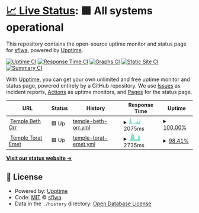 # [📈 Live Status](https://sflwa.github.io/sflwa-uptime): <!--live status--> **🟩 All systems operational**

This repository contains the open-source uptime monitor and status page for [sflwa](https://sflwa.github.io/sflwa-uptime), powered by [Upptime](https://github.com/upptime/upptime).

[![Uptime CI](https://github.com/sflwa/sflwa-uptime/workflows/Uptime%20CI/badge.svg)](https://github.com/sflwa/sflwa-uptime/actions?query=workflow%3A%22Uptime+CI%22)
[![Response Time CI](https://github.com/sflwa/sflwa-uptime/workflows/Response%20Time%20CI/badge.svg)](https://github.com/sflwa/sflwa-uptime/actions?query=workflow%3A%22Response+Time+CI%22)
[![Graphs CI](https://github.com/sflwa/sflwa-uptime/workflows/Graphs%20CI/badge.svg)](https://github.com/sflwa/sflwa-uptime/actions?query=workflow%3A%22Graphs+CI%22)
[![Static Site CI](https://github.com/sflwa/sflwa-uptime/workflows/Static%20Site%20CI/badge.svg)](https://github.com/sflwa/sflwa-uptime/actions?query=workflow%3A%22Static+Site+CI%22)
[![Summary CI](https://github.com/sflwa/sflwa-uptime/workflows/Summary%20CI/badge.svg)](https://github.com/sflwa/sflwa-uptime/actions?query=workflow%3A%22Summary+CI%22)

With [Upptime](https://upptime.js.org), you can get your own unlimited and free uptime monitor and status page, powered entirely by a GitHub repository. We use [Issues](https://github.com/sflwa/sflwa-uptime/issues) as incident reports, [Actions](https://github.com/sflwa/sflwa-uptime/actions) as uptime monitors, and [Pages](https://sflwa.github.io/sflwa-uptime) for the status page.

<!--start: status pages-->
<!-- This summary is generated by Upptime (https://github.com/upptime/upptime) -->
<!-- Do not edit this manually, your changes will be overwritten -->
<!-- prettier-ignore -->
| URL | Status | History | Response Time | Uptime |
| --- | ------ | ------- | ------------- | ------ |
| <img alt="" src="https://favicons.githubusercontent.com/www.templebethorr.org" height="13"> [Temple Beth Orr](https://www.templebethorr.org) | 🟩 Up | [temple-beth-orr.yml](https://github.com/sflwa/sflwa-uptime/commits/HEAD/history/temple-beth-orr.yml) | <details><summary><img alt="Response time graph" src="./graphs/temple-beth-orr/response-time-week.png" height="20"> 2075ms</summary><br><a href="https://sflwa.github.io/sflwa-uptime/history/temple-beth-orr"><img alt="Response time 3265" src="https://img.shields.io/endpoint?url=https%3A%2F%2Fraw.githubusercontent.com%2Fsflwa%2Fsflwa-uptime%2FHEAD%2Fapi%2Ftemple-beth-orr%2Fresponse-time.json"></a><br><a href="https://sflwa.github.io/sflwa-uptime/history/temple-beth-orr"><img alt="24-hour response time 3750" src="https://img.shields.io/endpoint?url=https%3A%2F%2Fraw.githubusercontent.com%2Fsflwa%2Fsflwa-uptime%2FHEAD%2Fapi%2Ftemple-beth-orr%2Fresponse-time-day.json"></a><br><a href="https://sflwa.github.io/sflwa-uptime/history/temple-beth-orr"><img alt="7-day response time 2075" src="https://img.shields.io/endpoint?url=https%3A%2F%2Fraw.githubusercontent.com%2Fsflwa%2Fsflwa-uptime%2FHEAD%2Fapi%2Ftemple-beth-orr%2Fresponse-time-week.json"></a><br><a href="https://sflwa.github.io/sflwa-uptime/history/temple-beth-orr"><img alt="30-day response time 3265" src="https://img.shields.io/endpoint?url=https%3A%2F%2Fraw.githubusercontent.com%2Fsflwa%2Fsflwa-uptime%2FHEAD%2Fapi%2Ftemple-beth-orr%2Fresponse-time-month.json"></a><br><a href="https://sflwa.github.io/sflwa-uptime/history/temple-beth-orr"><img alt="1-year response time 3265" src="https://img.shields.io/endpoint?url=https%3A%2F%2Fraw.githubusercontent.com%2Fsflwa%2Fsflwa-uptime%2FHEAD%2Fapi%2Ftemple-beth-orr%2Fresponse-time-year.json"></a></details> | <details><summary><a href="https://sflwa.github.io/sflwa-uptime/history/temple-beth-orr">100.00%</a></summary><a href="https://sflwa.github.io/sflwa-uptime/history/temple-beth-orr"><img alt="All-time uptime 94.20%" src="https://img.shields.io/endpoint?url=https%3A%2F%2Fraw.githubusercontent.com%2Fsflwa%2Fsflwa-uptime%2FHEAD%2Fapi%2Ftemple-beth-orr%2Fuptime.json"></a><br><a href="https://sflwa.github.io/sflwa-uptime/history/temple-beth-orr"><img alt="24-hour uptime 100.00%" src="https://img.shields.io/endpoint?url=https%3A%2F%2Fraw.githubusercontent.com%2Fsflwa%2Fsflwa-uptime%2FHEAD%2Fapi%2Ftemple-beth-orr%2Fuptime-day.json"></a><br><a href="https://sflwa.github.io/sflwa-uptime/history/temple-beth-orr"><img alt="7-day uptime 100.00%" src="https://img.shields.io/endpoint?url=https%3A%2F%2Fraw.githubusercontent.com%2Fsflwa%2Fsflwa-uptime%2FHEAD%2Fapi%2Ftemple-beth-orr%2Fuptime-week.json"></a><br><a href="https://sflwa.github.io/sflwa-uptime/history/temple-beth-orr"><img alt="30-day uptime 94.20%" src="https://img.shields.io/endpoint?url=https%3A%2F%2Fraw.githubusercontent.com%2Fsflwa%2Fsflwa-uptime%2FHEAD%2Fapi%2Ftemple-beth-orr%2Fuptime-month.json"></a><br><a href="https://sflwa.github.io/sflwa-uptime/history/temple-beth-orr"><img alt="1-year uptime 94.20%" src="https://img.shields.io/endpoint?url=https%3A%2F%2Fraw.githubusercontent.com%2Fsflwa%2Fsflwa-uptime%2FHEAD%2Fapi%2Ftemple-beth-orr%2Fuptime-year.json"></a></details>
| <img alt="" src="https://favicons.githubusercontent.com/www.templetoratemet.org" height="13"> [Temple Torat Emet](https://www.templetoratemet.org) | 🟩 Up | [temple-torat-emet.yml](https://github.com/sflwa/sflwa-uptime/commits/HEAD/history/temple-torat-emet.yml) | <details><summary><img alt="Response time graph" src="./graphs/temple-torat-emet/response-time-week.png" height="20"> 2735ms</summary><br><a href="https://sflwa.github.io/sflwa-uptime/history/temple-torat-emet"><img alt="Response time 2675" src="https://img.shields.io/endpoint?url=https%3A%2F%2Fraw.githubusercontent.com%2Fsflwa%2Fsflwa-uptime%2FHEAD%2Fapi%2Ftemple-torat-emet%2Fresponse-time.json"></a><br><a href="https://sflwa.github.io/sflwa-uptime/history/temple-torat-emet"><img alt="24-hour response time 4132" src="https://img.shields.io/endpoint?url=https%3A%2F%2Fraw.githubusercontent.com%2Fsflwa%2Fsflwa-uptime%2FHEAD%2Fapi%2Ftemple-torat-emet%2Fresponse-time-day.json"></a><br><a href="https://sflwa.github.io/sflwa-uptime/history/temple-torat-emet"><img alt="7-day response time 2735" src="https://img.shields.io/endpoint?url=https%3A%2F%2Fraw.githubusercontent.com%2Fsflwa%2Fsflwa-uptime%2FHEAD%2Fapi%2Ftemple-torat-emet%2Fresponse-time-week.json"></a><br><a href="https://sflwa.github.io/sflwa-uptime/history/temple-torat-emet"><img alt="30-day response time 2675" src="https://img.shields.io/endpoint?url=https%3A%2F%2Fraw.githubusercontent.com%2Fsflwa%2Fsflwa-uptime%2FHEAD%2Fapi%2Ftemple-torat-emet%2Fresponse-time-month.json"></a><br><a href="https://sflwa.github.io/sflwa-uptime/history/temple-torat-emet"><img alt="1-year response time 2675" src="https://img.shields.io/endpoint?url=https%3A%2F%2Fraw.githubusercontent.com%2Fsflwa%2Fsflwa-uptime%2FHEAD%2Fapi%2Ftemple-torat-emet%2Fresponse-time-year.json"></a></details> | <details><summary><a href="https://sflwa.github.io/sflwa-uptime/history/temple-torat-emet">98.41%</a></summary><a href="https://sflwa.github.io/sflwa-uptime/history/temple-torat-emet"><img alt="All-time uptime 98.76%" src="https://img.shields.io/endpoint?url=https%3A%2F%2Fraw.githubusercontent.com%2Fsflwa%2Fsflwa-uptime%2FHEAD%2Fapi%2Ftemple-torat-emet%2Fuptime.json"></a><br><a href="https://sflwa.github.io/sflwa-uptime/history/temple-torat-emet"><img alt="24-hour uptime 100.00%" src="https://img.shields.io/endpoint?url=https%3A%2F%2Fraw.githubusercontent.com%2Fsflwa%2Fsflwa-uptime%2FHEAD%2Fapi%2Ftemple-torat-emet%2Fuptime-day.json"></a><br><a href="https://sflwa.github.io/sflwa-uptime/history/temple-torat-emet"><img alt="7-day uptime 98.41%" src="https://img.shields.io/endpoint?url=https%3A%2F%2Fraw.githubusercontent.com%2Fsflwa%2Fsflwa-uptime%2FHEAD%2Fapi%2Ftemple-torat-emet%2Fuptime-week.json"></a><br><a href="https://sflwa.github.io/sflwa-uptime/history/temple-torat-emet"><img alt="30-day uptime 98.76%" src="https://img.shields.io/endpoint?url=https%3A%2F%2Fraw.githubusercontent.com%2Fsflwa%2Fsflwa-uptime%2FHEAD%2Fapi%2Ftemple-torat-emet%2Fuptime-month.json"></a><br><a href="https://sflwa.github.io/sflwa-uptime/history/temple-torat-emet"><img alt="1-year uptime 98.76%" src="https://img.shields.io/endpoint?url=https%3A%2F%2Fraw.githubusercontent.com%2Fsflwa%2Fsflwa-uptime%2FHEAD%2Fapi%2Ftemple-torat-emet%2Fuptime-year.json"></a></details>

<!--end: status pages-->

[**Visit our status website →**](https://sflwa.github.io/sflwa-uptime)

## 📄 License

- Powered by: [Upptime](https://github.com/upptime/upptime)
- Code: [MIT](./LICENSE) © [sflwa](https://sflwa.github.io/sflwa-uptime)
- Data in the `./history` directory: [Open Database License](https://opendatacommons.org/licenses/odbl/1-0/)
